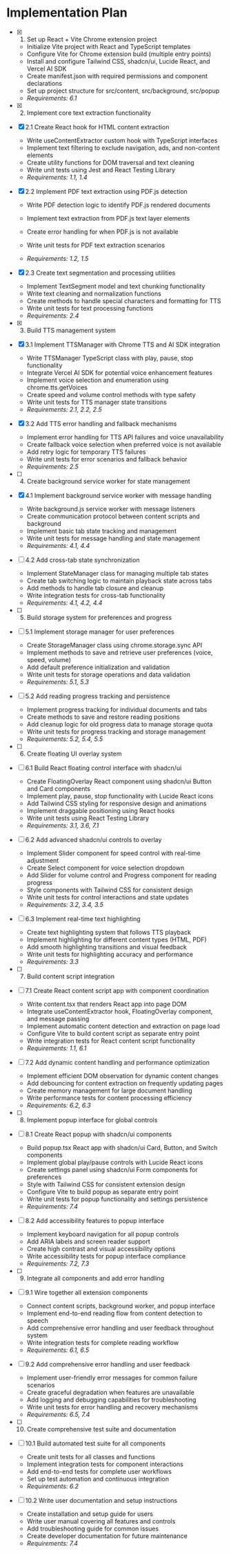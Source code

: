 # Implementation Plan

- [x] 1. Set up React + Vite Chrome extension project






  - Initialize Vite project with React and TypeScript templates
  - Configure Vite for Chrome extension build (multiple entry points)
  - Install and configure Tailwind CSS, shadcn/ui, Lucide React, and Vercel AI SDK
  - Create manifest.json with required permissions and component declarations
  - Set up project structure for src/content, src/background, src/popup
  - _Requirements: 6.1_

- [x] 2. Implement core text extraction functionality






- [x] 2.1 Create React hook for HTML content extraction



  - Write useContentExtractor custom hook with TypeScript interfaces
  - Implement text filtering to exclude navigation, ads, and non-content elements
  - Create utility functions for DOM traversal and text cleaning
  - Write unit tests using Jest and React Testing Library
  - _Requirements: 1.1, 1.4_



- [x] 2.2 Implement PDF text extraction using PDF.js detection


  - Write PDF detection logic to identify PDF.js rendered documents
  - Implement text extraction from PDF.js text layer elements
  - Create error handling for when PDF.js is not available
  - Write unit tests for PDF text extraction scenarios


  - _Requirements: 1.2, 1.5_

- [x] 2.3 Create text segmentation and processing utilities

  - Implement TextSegment model and text chunking functionality
  - Write text cleaning and normalization functions
  - Create methods to handle special characters and formatting for TTS
  - Write unit tests for text processing functions
  - _Requirements: 2.4_

- [x] 3. Build TTS management system




- [x] 3.1 Implement TTSManager with Chrome TTS and AI SDK integration


  - Write TTSManager TypeScript class with play, pause, stop functionality
  - Integrate Vercel AI SDK for potential voice enhancement features
  - Implement voice selection and enumeration using chrome.tts.getVoices
  - Create speed and volume control methods with type safety
  - Write unit tests for TTS manager state transitions
  - _Requirements: 2.1, 2.2, 2.5_

- [x] 3.2 Add TTS error handling and fallback mechanisms


  - Implement error handling for TTS API failures and voice unavailability
  - Create fallback voice selection when preferred voice is not available
  - Add retry logic for temporary TTS failures
  - Write unit tests for error scenarios and fallback behavior
  - _Requirements: 2.5_

- [ ] 4. Create background service worker for state management
- [x] 4.1 Implement background service worker with message handling
  - Write background.js service worker with message listeners
  - Create communication protocol between content scripts and background
  - Implement basic tab state tracking and management
  - Write unit tests for message handling and state management
  - _Requirements: 4.1, 4.4_

- [ ] 4.2 Add cross-tab state synchronization
  - Implement StateManager class for managing multiple tab states
  - Create tab switching logic to maintain playback state across tabs
  - Add methods to handle tab closure and cleanup
  - Write integration tests for cross-tab functionality
  - _Requirements: 4.1, 4.2, 4.4_

- [ ] 5. Build storage system for preferences and progress
- [ ] 5.1 Implement storage manager for user preferences
  - Create StorageManager class using chrome.storage.sync API
  - Implement methods to save and retrieve user preferences (voice, speed, volume)
  - Add default preference initialization and validation
  - Write unit tests for storage operations and data validation
  - _Requirements: 5.1, 5.3_

- [ ] 5.2 Add reading progress tracking and persistence
  - Implement progress tracking for individual documents and tabs
  - Create methods to save and restore reading positions
  - Add cleanup logic for old progress data to manage storage quota
  - Write unit tests for progress tracking and storage management
  - _Requirements: 5.2, 5.4, 5.5_

- [ ] 6. Create floating UI overlay system
- [ ] 6.1 Build React floating control interface with shadcn/ui
  - Create FloatingOverlay React component using shadcn/ui Button and Card components
  - Implement play, pause, stop functionality with Lucide React icons
  - Add Tailwind CSS styling for responsive design and animations
  - Implement draggable positioning using React hooks
  - Write unit tests using React Testing Library
  - _Requirements: 3.1, 3.6, 7.1_

- [ ] 6.2 Add advanced shadcn/ui controls to overlay
  - Implement Slider component for speed control with real-time adjustment
  - Create Select component for voice selection dropdown
  - Add Slider for volume control and Progress component for reading progress
  - Style components with Tailwind CSS for consistent design
  - Write unit tests for control interactions and state updates
  - _Requirements: 3.2, 3.4, 3.5_

- [ ] 6.3 Implement real-time text highlighting
  - Create text highlighting system that follows TTS playback
  - Implement highlighting for different content types (HTML, PDF)
  - Add smooth highlighting transitions and visual feedback
  - Write unit tests for highlighting accuracy and performance
  - _Requirements: 3.3_

- [ ] 7. Build content script integration
- [ ] 7.1 Create React content script app with component coordination
  - Write content.tsx that renders React app into page DOM
  - Integrate useContentExtractor hook, FloatingOverlay component, and message passing
  - Implement automatic content detection and extraction on page load
  - Configure Vite to build content script as separate entry point
  - Write integration tests for React content script functionality
  - _Requirements: 1.1, 6.1_

- [ ] 7.2 Add dynamic content handling and performance optimization
  - Implement efficient DOM observation for dynamic content changes
  - Add debouncing for content extraction on frequently updating pages
  - Create memory management for large document handling
  - Write performance tests for content processing efficiency
  - _Requirements: 6.2, 6.3_

- [ ] 8. Implement popup interface for global controls
- [ ] 8.1 Create React popup with shadcn/ui components
  - Build popup.tsx React app with shadcn/ui Card, Button, and Switch components
  - Implement global play/pause controls with Lucide React icons
  - Create settings panel using shadcn/ui Form components for preferences
  - Style with Tailwind CSS for consistent extension design
  - Configure Vite to build popup as separate entry point
  - Write unit tests for popup functionality and settings persistence
  - _Requirements: 7.4_

- [ ] 8.2 Add accessibility features to popup interface
  - Implement keyboard navigation for all popup controls
  - Add ARIA labels and screen reader support
  - Create high contrast and visual accessibility options
  - Write accessibility tests for popup interface compliance
  - _Requirements: 7.2, 7.3_

- [ ] 9. Integrate all components and add error handling
- [ ] 9.1 Wire together all extension components
  - Connect content scripts, background worker, and popup interface
  - Implement end-to-end reading flow from content detection to speech
  - Add comprehensive error handling and user feedback throughout system
  - Write integration tests for complete reading workflow
  - _Requirements: 6.1, 6.5_

- [ ] 9.2 Add comprehensive error handling and user feedback
  - Implement user-friendly error messages for common failure scenarios
  - Create graceful degradation when features are unavailable
  - Add logging and debugging capabilities for troubleshooting
  - Write unit tests for error handling and recovery mechanisms
  - _Requirements: 6.5, 7.4_

- [ ] 10. Create comprehensive test suite and documentation
- [ ] 10.1 Build automated test suite for all components
  - Create unit tests for all classes and functions
  - Implement integration tests for component interactions
  - Add end-to-end tests for complete user workflows
  - Set up test automation and continuous integration
  - _Requirements: 6.2_

- [ ] 10.2 Write user documentation and setup instructions
  - Create installation and setup guide for users
  - Write user manual covering all features and controls
  - Add troubleshooting guide for common issues
  - Create developer documentation for future maintenance
  - _Requirements: 7.4_